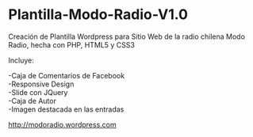 # Plantilla-Modo-Radio-V1.0
Creación de Plantilla Wordpress para Sitio Web de la radio chilena Modo Radio, hecha con PHP, HTML5 y CSS3

Incluye:

-Caja de Comentarios de Facebook<br>
-Responsive Design<br>
-Slide con JQuery<br>
-Caja de Autor<br>
-Imagen destacada en las entradas

http://modoradio.wordpress.com
